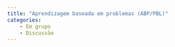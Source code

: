 ```yaml
---
title: "Aprendizagem baseada em problemas (ABP/PBL)"
categories:
    - Em grupo
    - Discussão
---
```

